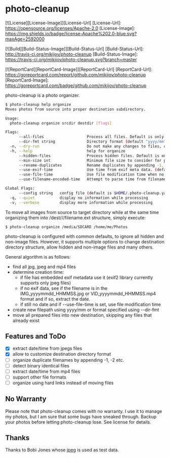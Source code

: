 photo-cleanup
=============

[![License][License-Image]][License-Url]
[License-Url]: https://opensource.org/licenses/Apache-2.0
[License-Image]: https://img.shields.io/badge/license-Apache%202.0-blue.svg?maxAge=2592000

[![Build][Build-Status-Image]][Build-Status-Url]
[Build-Status-Url]: http://travis-ci.org/mikijov/photo-cleanup
[Build-Status-Image]: https://travis-ci.org/mikijov/photo-cleanup.svg?branch=master

[![ReportCard][ReportCard-Image]][ReportCard-Url]
[ReportCard-Url]: https://goreportcard.com/report/github.com/mikijov/photo-cleanup
[ReportCard-Image]: https://goreportcard.com/badge/github.com/mikijov/photo-cleanup

photo-cleanup is a photo organizer.

```bash
$ photo-cleanup help organize
Moves photos from source into proper destination subdirectory.

Usage:
  photo-cleanup organize srcdir destdir [flags]

Flags:
      --all-files                   Process all files. Default is only images (jpg).
      --dir-fmt string              Directory format (default "yyyy/mm")
  -n, --dry-run                     Do not make any changes to files, only show what would happen.
  -h, --help                        help for organize
      --hidden-files                Process hidden files. Default is only normal files.
      --min-size int                Minimum file size to consider for processing.
      --rename-duplicates           Rename duplicates by appending -1, -2 etc.
      --use-exif-time               Use time from exif meta data. (default true)
      --use-file-time               Use file modification time when no meta data.
      --use-filename-encoded-time   Attempt to parse time from filename. (default true)

Global Flags:
      --config string   config file (default is $HOME/.photo-cleanup.yaml)
  -q, --quiet           display no information while processing
  -v, --verbose         display more information while processing
```

To move all images from source to target directory while at the same time
organizing them into /dest/<YEAR>/<MONTH>/filename.ext structure, simply execute:

    $ photo-cleanup organize /media/SDCARD /home/me/Photos

photo-cleanup is configured with common defaults, to ignore all hidden and
non-image files. However, it supports multiple options to change destination
directory structure, allow hidden and non-image files and many others.

General algorithm is as follows:
- find all jpg, jpeg and mp4 files
- determine creation time:
  - if file has embedded exif metadata use it (exif2 library currently supports
    only jpeg files)
  - if no exif data, see if the filename is in the IMG_yyyymmdd_HHMMSS.jpg or
  VID_yyyymmdd_HHMMSS.mp4 format and if so, extract the date.
  - if still no date and if --use-file-time is set, use file modification time
- create new filepath using yyyy/mm or format specified using --dir-fmt
- move all prepared files into new destination, skipping any files that already
  exist

## Features and ToDo
- [x] extract date/time from jpegs files
- [x] allow to customize destination directory format
- [ ] organize duplicate filenames by appending -1, -2 etc.
- [ ] detect binary identical files
- [ ] extract date/time from mp4 files
- [ ] support other file formats
- [ ] organize using hard links instead of moving files

## No Warranty

Please note that photo-cleanup comes with no warranty. I use it to manage my
photos, but I am sure that some bugs have sneaked through. Backup your photos
before letting photo-cleanup lose. See license for details.

## Thanks

Thanks to Bobi Jones whose
[jpeg](http://www.publicdomainpictures.net/view-image.php?image=22282) is used
as test data.
